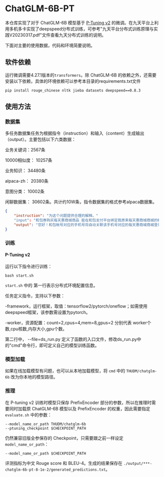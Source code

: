 # ChatGLM-6B-PT
本仓库实现了对于 ChatGLM-6B 模型基于 [P-Tuning v2](https://github.com/THUDM/P-tuning-v2) 的微调。在九天平台上利用多机多卡实现了deepspeed分布式训练，可参考"九天平台分布式训练原理与实践V20230317.pdf"文件查看九天分布式训练的说明。

下面对主要的使用数据，代码和环境简要说明。


## 软件依赖
运行微调需要4.27.1版本的`transformers`。除 ChatGLM-6B 的依赖之外，还需要安装以下依赖，具体的环境依赖可以参考本目录的requirements.txt文件
```
pip install rouge_chinese nltk jieba datasets deepspeed==0.8.3
```
## 使用方法

### 数据集
多任务数据集任务为根据指令（instruction）和输入（content）生成输出（output）。主要包括以下六类数据：

业务关键词：2567条

10000相似度： 10257条

业务知识： 34480条

alpaca-zh： 20380条

意图分类： 10002条

闲聊数据集： 30602条。共计约10W条，指令数据集的格式参考alpaca数据集。

```json
{
    "instruction": "为这个问题提供合理的解释。"
    "input": "和包券购买每天惠商城商品 能在和包支付平台绑定我原来每天惠商城商城的帐号吗？",
    "output": "您好！和包帐号对应的手机号将自动关联该手机号对应的每天惠商城商城登录。"
}
```

### 训练

#### P-Tuning v2

运行以下指令进行训练：
```shell
bash start.sh
```
`start.sh` 中的 第一行表示分布式环境配置信息。

任务定义指令，支持以下参数：

-framework，运行框架，取值：tensorflow2/pytorch/oneflow；如需使用deepspeed框架，该参数需设置为pytorch。

-worker，资源配置：count=2,cpus=4,mem=8,gpus=2 分别代表 worker个数,cpu核数,内存大小,gpu个数。

第二行中， --file=ds_run.py 定义了函数的入口文件，修改ds_run.py中的"cmd"命令行，即可定义自己的模型训练函数。

### 模型加载

如果在线加载模型有问题，也可以从本地加载模型，将 `cmd` 中的 `THUDM/chatglm-6b` 改为你本地的模型路径。


### 推理

在 P-tuning v2 训练时模型只保存 PrefixEncoder 部分的参数，所以在推理时需要同时加载原 ChatGLM-6B 模型以及 PrefixEncoder 的权重，因此需要指定 `evaluate.sh` 中的参数：

```shell
--model_name_or_path THUDM/chatglm-6b
--ptuning_checkpoint $CHECKPOINT_PATH
```

仍然兼容旧版全参保存的 Checkpoint，只需要跟之前一样设定 `model_name_or_path`：

```shell
--model_name_or_path $CHECKPOINT_PATH
```

评测指标为中文 Rouge score 和 BLEU-4。生成的结果保存在
`./output/***-chatglm-6b-pt-8-1e-2/generated_predictions.txt`。

